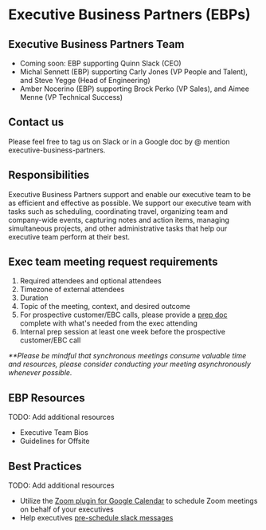 # Executive Business Partners (EBPs)

## Executive Business Partners Team

- Coming soon: EBP supporting Quinn Slack (CEO)
- Michal Sennett (EBP) supporting Carly Jones (VP People and Talent), and Steve Yegge (Head of Engineering)
- Amber Nocerino (EBP) supporting Brock Perko (VP Sales), and Aimee Menne (VP Technical Success)

## Contact us

Please feel free to tag us on Slack or in a Google doc by @ mention executive-business-partners.

## Responsibilities

Executive Business Partners support and enable our executive team to be as efficient and effective as possible. We support our executive team with tasks such as scheduling, coordinating travel, organizing team and company-wide events, capturing notes and action items, managing simultaneous projects, and other administrative tasks that help our executive team perform at their best.

## Exec team meeting request requirements

1. Required attendees and optional attendees
2. Timezone of external attendees
3. Duration
4. Topic of the meeting, context, and desired outcome
5. For prospective customer/EBC calls, please provide a [prep doc](https://docs.google.com/document/d/1JDSph9cTeGV6DTu8e9TH-GgcbsH0p6d1xf2GQ2FlZ-s/edit) complete with what's needed from the exec attending
6. Internal prep session at least one week before the prospective customer/EBC call

_\*\*Please be mindful that synchronous meetings consume valuable time and resources, please consider conducting your meeting asynchronously whenever possible._

## EBP Resources

TODO: Add additional resources

- Executive Team Bios
- Guidelines for Offsite

## Best Practices

TODO: Add additional resources

- Utilize the [Zoom plugin for Google Calendar](https://chrome.google.com/webstore/detail/zoom-scheduler/kgjfgplpablkjnlkjmjdecgdpfankdle) to schedule Zoom meetings on behalf of your executives
- Help executives [pre-schedule slack messages](https://slack.com/help/articles/1500012915082-Schedule-messages-to-send-later)
